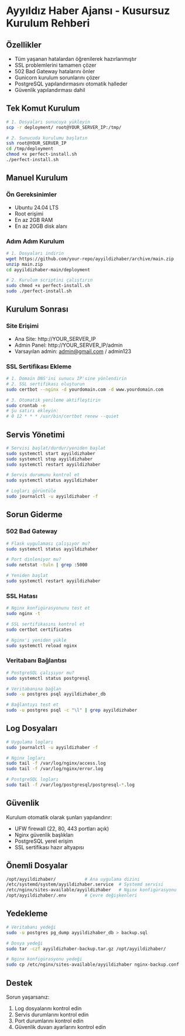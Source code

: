 # Ayyıldız Haber Ajansı - Kusursuz Kurulum Rehberi

## Özellikler
- Tüm yaşanan hatalardan öğrenilerek hazırlanmıştır
- SSL problemlerini tamamen çözer
- 502 Bad Gateway hatalarını önler
- Gunicorn kurulum sorunlarını çözer
- PostgreSQL yapılandırmasını otomatik halleder
- Güvenlik yapılandırması dahil

## Tek Komut Kurulum

```bash
# 1. Dosyaları sunucuya yükleyin
scp -r deployment/ root@YOUR_SERVER_IP:/tmp/

# 2. Sunucuda kurulumu başlatın
ssh root@YOUR_SERVER_IP
cd /tmp/deployment
chmod +x perfect-install.sh
./perfect-install.sh
```

## Manuel Kurulum

### Ön Gereksinimler
- Ubuntu 24.04 LTS
- Root erişimi
- En az 2GB RAM
- En az 20GB disk alanı

### Adım Adım Kurulum

```bash
# 1. Dosyaları indirin
wget https://github.com/your-repo/ayyildizhaber/archive/main.zip
unzip main.zip
cd ayyildizhaber-main/deployment

# 2. Kurulum scriptini çalıştırın
sudo chmod +x perfect-install.sh
sudo ./perfect-install.sh
```

## Kurulum Sonrası

### Site Erişimi
- Ana Site: http://YOUR_SERVER_IP
- Admin Panel: http://YOUR_SERVER_IP/admin
- Varsayılan admin: admin@gmail.com / admin123

### SSL Sertifikası Ekleme

```bash
# 1. Domain DNS'ini sunucu IP'sine yönlendirin
# 2. SSL sertifikası oluşturun
sudo certbot --nginx -d yourdomain.com -d www.yourdomain.com

# 3. Otomatik yenileme aktifleştirin
sudo crontab -e
# Şu satırı ekleyin:
# 0 12 * * * /usr/bin/certbot renew --quiet
```

## Servis Yönetimi

```bash
# Servisi başlat/durdur/yeniden başlat
sudo systemctl start ayyildizhaber
sudo systemctl stop ayyildizhaber
sudo systemctl restart ayyildizhaber

# Servis durumunu kontrol et
sudo systemctl status ayyildizhaber

# Logları görüntüle
sudo journalctl -u ayyildizhaber -f
```

## Sorun Giderme

### 502 Bad Gateway
```bash
# Flask uygulaması çalışıyor mu?
sudo systemctl status ayyildizhaber

# Port dinleniyor mu?
sudo netstat -tuln | grep :5000

# Yeniden başlat
sudo systemctl restart ayyildizhaber
```

### SSL Hatası
```bash
# Nginx konfigürasyonunu test et
sudo nginx -t

# SSL sertifikasını kontrol et
sudo certbot certificates

# Nginx'i yeniden yükle
sudo systemctl reload nginx
```

### Veritabanı Bağlantısı
```bash
# PostgreSQL çalışıyor mu?
sudo systemctl status postgresql

# Veritabanına bağlan
sudo -u postgres psql ayyildizhaber_db

# Bağlantıyı test et
sudo -u postgres psql -c "\l" | grep ayyildizhaber
```

## Log Dosyaları

```bash
# Uygulama logları
sudo journalctl -u ayyildizhaber -f

# Nginx logları
sudo tail -f /var/log/nginx/access.log
sudo tail -f /var/log/nginx/error.log

# PostgreSQL logları
sudo tail -f /var/log/postgresql/postgresql-*.log
```

## Güvenlik

Kurulum otomatik olarak şunları yapılandırır:
- UFW firewall (22, 80, 443 portları açık)
- Nginx güvenlik başlıkları
- PostgreSQL yerel erişim
- SSL sertifikası hazır altyapısı

## Önemli Dosyalar

```bash
/opt/ayyildizhaber/           # Ana uygulama dizini
/etc/systemd/system/ayyildizhaber.service  # Systemd servisi
/etc/nginx/sites-available/ayyildizhaber   # Nginx konfigürasyonu
/opt/ayyildizhaber/.env       # Çevre değişkenleri
```

## Yedekleme

```bash
# Veritabanı yedeği
sudo -u postgres pg_dump ayyildizhaber_db > backup.sql

# Dosya yedeği
sudo tar -czf ayyildizhaber-backup.tar.gz /opt/ayyildizhaber/

# Nginx konfigürasyonu yedeği
sudo cp /etc/nginx/sites-available/ayyildizhaber nginx-backup.conf
```

## Destek

Sorun yaşarsanız:
1. Log dosyalarını kontrol edin
2. Servis durumlarını kontrol edin
3. Port durumlarını kontrol edin
4. Güvenlik duvarı ayarlarını kontrol edin
